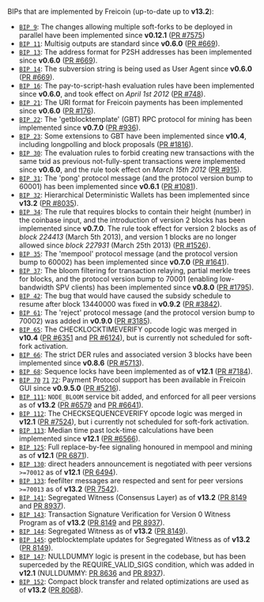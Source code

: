 BIPs that are implemented by Freicoin (up-to-date up to **v13.2**):

* [`BIP 9`](https://github.com/freicoin/bips/blob/master/bip-0009.mediawiki): The changes allowing multiple soft-forks to be deployed in parallel have been implemented since **v0.12.1**  ([PR #7575](https://github.com/freicoin/freicoin/pull/7575))
* [`BIP 11`](https://github.com/freicoin/bips/blob/master/bip-0011.mediawiki): Multisig outputs are standard since **v0.6.0** ([PR #669](https://github.com/freicoin/freicoin/pull/669)).
* [`BIP 13`](https://github.com/freicoin/bips/blob/master/bip-0013.mediawiki): The address format for P2SH addresses has been implemented since **v0.6.0** ([PR #669](https://github.com/freicoin/freicoin/pull/669)).
* [`BIP 14`](https://github.com/freicoin/bips/blob/master/bip-0014.mediawiki): The subversion string is being used as User Agent since **v0.6.0** ([PR #669](https://github.com/freicoin/freicoin/pull/669)).
* [`BIP 16`](https://github.com/freicoin/bips/blob/master/bip-0016.mediawiki): The pay-to-script-hash evaluation rules have been implemented since **v0.6.0**, and took effect on *April 1st 2012* ([PR #748](https://github.com/freicoin/freicoin/pull/748)).
* [`BIP 21`](https://github.com/freicoin/bips/blob/master/bip-0021.mediawiki): The URI format for Freicoin payments has been implemented since **v0.6.0** ([PR #176](https://github.com/freicoin/freicoin/pull/176)).
* [`BIP 22`](https://github.com/freicoin/bips/blob/master/bip-0022.mediawiki): The 'getblocktemplate' (GBT) RPC protocol for mining has been implemented since **v0.7.0** ([PR #936](https://github.com/freicoin/freicoin/pull/936)).
* [`BIP 23`](https://github.com/freicoin/bips/blob/master/bip-0023.mediawiki): Some extensions to GBT have been implemented since **v10.4**, including longpolling and block proposals ([PR #1816](https://github.com/freicoin/freicoin/pull/1816)).
* [`BIP 30`](https://github.com/freicoin/bips/blob/master/bip-0030.mediawiki): The evaluation rules to forbid creating new transactions with the same txid as previous not-fully-spent transactions were implemented since **v0.6.0**, and the rule took effect on *March 15th 2012* ([PR #915](https://github.com/freicoin/freicoin/pull/915)).
* [`BIP 31`](https://github.com/freicoin/bips/blob/master/bip-0031.mediawiki): The 'pong' protocol message (and the protocol version bump to 60001) has been implemented since **v0.6.1** ([PR #1081](https://github.com/freicoin/freicoin/pull/1081)).
* [`BIP 32`](https://github.com/freicoin/bips/blob/master/bip-0032.mediawiki): Hierarchical Deterministic Wallets has been implemented since **v13.2** ([PR #8035](https://github.com/freicoin/freicoin/pull/8035)).
* [`BIP 34`](https://github.com/freicoin/bips/blob/master/bip-0034.mediawiki): The rule that requires blocks to contain their height (number) in the coinbase input, and the introduction of version 2 blocks has been implemented since **v0.7.0**. The rule took effect for version 2 blocks as of *block 224413* (March 5th 2013), and version 1 blocks are no longer allowed since *block 227931* (March 25th 2013) ([PR #1526](https://github.com/freicoin/freicoin/pull/1526)).
* [`BIP 35`](https://github.com/freicoin/bips/blob/master/bip-0035.mediawiki): The 'mempool' protocol message (and the protocol version bump to 60002) has been implemented since **v0.7.0** ([PR #1641](https://github.com/freicoin/freicoin/pull/1641)).
* [`BIP 37`](https://github.com/freicoin/bips/blob/master/bip-0037.mediawiki): The bloom filtering for transaction relaying, partial merkle trees for blocks, and the protocol version bump to 70001 (enabling low-bandwidth SPV clients) has been implemented since **v0.8.0** ([PR #1795](https://github.com/freicoin/freicoin/pull/1795)).
* [`BIP 42`](https://github.com/freicoin/bips/blob/master/bip-0042.mediawiki): The bug that would have caused the subsidy schedule to resume after block 13440000 was fixed in **v0.9.2** ([PR #3842](https://github.com/freicoin/freicoin/pull/3842)).
* [`BIP 61`](https://github.com/freicoin/bips/blob/master/bip-0061.mediawiki): The 'reject' protocol message (and the protocol version bump to 70002) was added in **v0.9.0** ([PR #3185](https://github.com/freicoin/freicoin/pull/3185)).
* [`BIP 65`](https://github.com/freicoin/bips/blob/master/bip-0065.mediawiki): The CHECKLOCKTIMEVERIFY opcode logic was merged in **v10.4** ([PR #6351](https://github.com/freicoin/freicoin/pull/6351) and [PR #6124](https://github.com/freicoin/freicoin/pull/6124)), but is currently not scheduled for soft-fork activation.
* [`BIP 66`](https://github.com/freicoin/bips/blob/master/bip-0066.mediawiki): The strict DER rules and associated version 3 blocks have been implemented since **v0.8.6** ([PR #5713](https://github.com/freicoin/freicoin/pull/5713)).
* [`BIP 68`](https://github.com/freicoin/bips/blob/master/bip-0068.mediawiki): Sequence locks have been implemented as of **v12.1** ([PR #7184](https://github.com/freicoin/freicoin/pull/7184)).
* [`BIP 70`](https://github.com/freicoin/bips/blob/master/bip-0070.mediawiki) [`71`](https://github.com/freicoin/bips/blob/master/bip-0071.mediawiki) [`72`](https://github.com/freicoin/bips/blob/master/bip-0072.mediawiki): Payment Protocol support has been available in Freicoin GUI since **v0.9.5.0** ([PR #5216](https://github.com/freicoin/freicoin/pull/5216)).
* [`BIP 111`](https://github.com/freicoin/bips/blob/master/bip-0111.mediawiki): `NODE_BLOOM` service bit added, and enforced for all peer versions as of **v13.2** ([PR #6579](https://github.com/freicoin/freicoin/pull/6579) and [PR #6641](https://github.com/freicoin/freicoin/pull/6641)).
* [`BIP 112`](https://github.com/freicoin/bips/blob/master/bip-0112.mediawiki): The CHECKSEQUENCEVERIFY opcode logic was merged in **v12.1** ([PR #7524](https://github.com/freicoin/freicoin/pull/7524)), but i currently not scheduled for soft-fork activation.
* [`BIP 113`](https://github.com/freicoin/bips/blob/master/bip-0113.mediawiki): Median time past lock-time calculations have been implemented since **v12.1** ([PR #6566](https://github.com/freicoin/freicoin/pull/6566)).
* [`BIP 125`](https://github.com/freicoin/bips/blob/master/bip-0125.mediawiki): Full replace-by-fee signaling honoured in mempool and mining as of **v12.1** ([PR 6871](https://github.com/freicoin/freicoin/pull/6871)).
* [`BIP 130`](https://github.com/freicoin/bips/blob/master/bip-0130.mediawiki): direct headers announcement is negotiated with peer versions `>=70012` as of **v12.1** ([PR 6494](https://github.com/freicoin/freicoin/pull/6494)).
* [`BIP 133`](https://github.com/freicoin/bips/blob/master/bip-0133.mediawiki): feefilter messages are respected and sent for peer versions `>=70013` as of **v13.2** ([PR 7542](https://github.com/freicoin/freicoin/pull/7542)).
* [`BIP 141`](https://github.com/freicoin/bips/blob/master/bip-0141.mediawiki): Segregated Witness (Consensus Layer) as of **v13.2** ([PR 8149](https://github.com/freicoin/freicoin/pull/8149) and [PR 8937](https://github.com/freicoin/freicoin/pull/8937)).
* [`BIP 143`](https://github.com/freicoin/bips/blob/master/bip-0143.mediawiki): Transaction Signature Verification for Version 0 Witness Program as of **v13.2** ([PR 8149](https://github.com/freicoin/freicoin/pull/8149) and [PR 8937](https://github.com/freicoin/freicoin/pull/8937)).
* [`BIP 144`](https://github.com/freicoin/bips/blob/master/bip-0144.mediawiki): Segregated Witness as of **v13.2** ([PR 8149](https://github.com/freicoin/freicoin/pull/8149)).
* [`BIP 145`](https://github.com/freicoin/bips/blob/master/bip-0145.mediawiki): getblocktemplate updates for Segregated Witness as of **v13.2** ([PR 8149](https://github.com/freicoin/freicoin/pull/8149)).
* [`BIP 147`](https://github.com/freicoin/bips/blob/master/bip-0147.mediawiki): NULLDUMMY logic is present in the codebase, but has been superceded by the REQUIRE_VALID_SIGS condition, which was added in **v12.1** (NULLDUMMY: [PR 8636](https://github.com/freicoin/freicoin/pull/8636) and [PR 8937](https://github.com/freicoin/freicoin/pull/8937)).
* [`BIP 152`](https://github.com/freicoin/bips/blob/master/bip-0152.mediawiki): Compact block transfer and related optimizations are used as of **v13.2** ([PR 8068](https://github.com/freicoin/freicoin/pull/8068)).